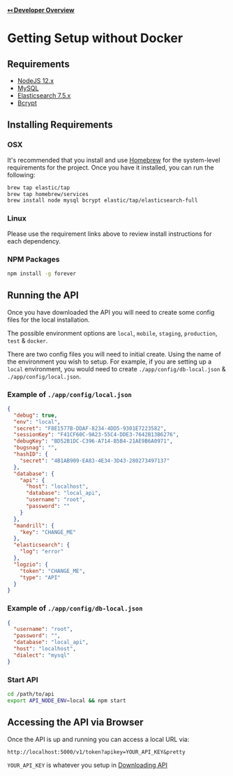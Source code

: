 **[↤ Developer Overview](../README.md)**

# Getting Setup without Docker

## Requirements

* [NodeJS 12.x](https://nodejs.org/en/)
* [MySQL](http://www.mysql.com/)
* [Elasticsearch 7.5.x](https://www.elastic.co/)
* [Bcrypt](http://bcrypt.sourceforge.net/)

## Installing Requirements

### OSX

It's recommended that you install and use [Homebrew](http://brew.sh/) for the system-level requirements for the project. Once you have it installed, you can run the following:

```bash
brew tap elastic/tap
brew tap homebrew/services
brew install node mysql bcrypt elastic/tap/elasticsearch-full
```

### Linux

Please use the requirement links above to review install instructions for each dependency.

### NPM Packages

```bash
npm install -g forever
```

## Running the API

Once you have downloaded the API you will need to create some config files for the local installation.

The possible environment options are `local`, `mobile`, `staging`, `production`, `test` & `docker`.

There are two config files you will need to initial create. Using the name of the environment you wish to setup.
For example, if you are setting up a `local` environment, you would need to create `./app/config/db-local.json` & `./app/config/local.json`.

### Example of `./app/config/local.json`

```json
{
  "debug": true,
  "env": "local",
  "secret": "F8E1577B-DDAF-8234-4DD5-9301E7223582",
  "sessionKey": "F41CF60C-9A23-55C4-DDE3-7642B13B6276",
  "debugKey": "BD52B1DC-C396-A714-B5B4-21AE9B6A0971",
  "bugsnag": "",
  "hashID": {
    "secret": "4B1AB909-EA83-4E34-3D43-280273497137"
  },
  "database": {
    "api": {
      "host": "localhost",
      "database": "local_api",
      "username": "root",
      "password": ""
    }
  },
  "mandrill": {
    "key": "CHANGE_ME"
  },
  "elasticsearch": {
    "log": "error"
  },
  "logzio": {
    "token": "CHANGE_ME",
    "type": "API"
  }
}
```

### Example of `./app/config/db-local.json`

```json
{
  "username": "root",
  "password": "",
  "database": "local_api",
  "host": "localhost",
  "dialect": "mysql"
}
```

### Start API

```bash
cd /path/to/api
export API_NODE_ENV=local && npm start
```

## Accessing the API via Browser

Once the API is up and running you can access a local URL via:

```text
http://localhost:5000/v1/token?apikey=YOUR_API_KEY&pretty
```

`YOUR_API_KEY` is whatever you setup in [Downloading API](../docs/downloading-api.md)
